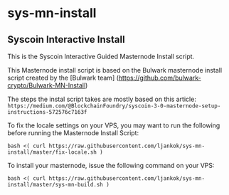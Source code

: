 # sys-mn-install

## Syscoin Interactive Install

This is the Syscoin Interactive Guided Masternode Install script. 

This Masternode install script is based on the Bulwark masternode install script created by the [Bulwark team] (https://github.com/bulwark-crypto/Bulwark-MN-Install)

The steps the instal script takes are mostly based on this article:
``https://medium.com/@BlockchainFoundry/syscoin-3-0-masternode-setup-instructions-572576c7163f``

To fix the locale settings on your VPS, you may want to run the following before running the Masternode Install Script:

```bash <( curl https://raw.githubusercontent.com/ljankok/sys-mn-install/master/fix-locale.sh )```

To install your masternode, issue the following command on your VPS:

```bash <( curl https://raw.githubusercontent.com/ljankok/sys-mn-install/master/sys-mn-build.sh )```

